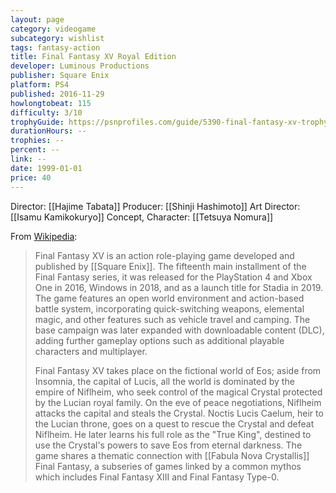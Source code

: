 ```yaml
---
layout: page
category: videogame
subcategory: wishlist
tags: fantasy-action
title: Final Fantasy XV Royal Edition
developer: Luminous Productions
publisher: Square Enix
platform: PS4
published: 2016-11-29
howlongtobeat: 115
difficulty: 3/10
trophyGuide: https://psnprofiles.com/guide/5390-final-fantasy-xv-trophy-guide
durationHours: --
trophies: --
percent: --
link: --
date: 1999-01-01
price: 40
---
```


Director: [[Hajime Tabata]]
Producer: [[Shinji Hashimoto]]
Art Director: [[Isamu Kamikokuryo]]
Concept, Character: [[Tetsuya Nomura]]

From [Wikipedia](https://en.wikipedia.org/wiki/Final_Fantasy_XV):

> Final Fantasy XV is an action role-playing game developed and published by [[Square Enix]]. The fifteenth main installment of the Final Fantasy series, it was released for the PlayStation 4 and Xbox One in 2016, Windows in 2018, and as a launch title for Stadia in 2019. The game features an open world environment and action-based battle system, incorporating quick-switching weapons, elemental magic, and other features such as vehicle travel and camping. The base campaign was later expanded with downloadable content (DLC), adding further gameplay options such as additional playable characters and multiplayer.
>
> Final Fantasy XV takes place on the fictional world of Eos; aside from Insomnia, the capital of Lucis, all the world is dominated by the empire of Niflheim, who seek control of the magical Crystal protected by the Lucian royal family. On the eve of peace negotiations, Niflheim attacks the capital and steals the Crystal. Noctis Lucis Caelum, heir to the Lucian throne, goes on a quest to rescue the Crystal and defeat Niflheim. He later learns his full role as the "True King", destined to use the Crystal's powers to save Eos from eternal darkness. The game shares a thematic connection with [[Fabula Nova Crystallis]] Final Fantasy, a subseries of games linked by a common mythos which includes Final Fantasy XIII and Final Fantasy Type-0.
